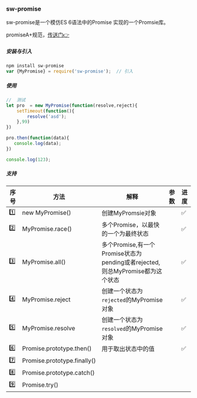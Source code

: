 ### sw-promise

sw-promise是一个模仿ES 6语法中的Promise 实现的一个Promsie库。

promiseA+规范，[传送门👉](https://promisesaplus.com/)
##### 安装与引入
```js
npm install sw-promise
var {MyPromise} = require('sw-promise');  // 引入
```

##### 使用
```js
//  测试
let pro  = new MyPromise(function(resolve,reject){
    setTimeout(function(){
        resolve('asd');
    },99)
})

pro.then(function(data){
   console.log(data);
})

console.log(123);    
```

##### 支持 
| 序号| 方法 | 解释 | 参数 |进度 |
| ------ | ------ | ------ | ------  | ------ | 
| 1️⃣ | new MyPromise() | 创建MyPromsie对象 | |  ✅  |
| 2️⃣ | MyPromise.race() | 多个Promise，以最快的一个为最终状态 || ✅  | 
| 3️⃣ | MyPromise.all() | 多个Promise,有一个Promise状态为pending或者rejected,则总MyPromise都为这个状态  | | ✅  |  
| 4️⃣ | MyPromise.reject | 创建一个状态为`rejected`的MyPromise对象 || ✅  |  
| 5️⃣ | MyPromise.resolve | 创建一个状态为`resolved`的MyPromise对象 || ✅  | 
| 6️⃣| Promise.prototype.then() | 用于取出状态中的值 || ✅  | 
| 7️⃣ |Promise.prototype.finally() |  |  | 
| 8️⃣ | Promise.prototype.catch() |  |  | 
| 9️⃣ | Promise.try() |  |  |  








